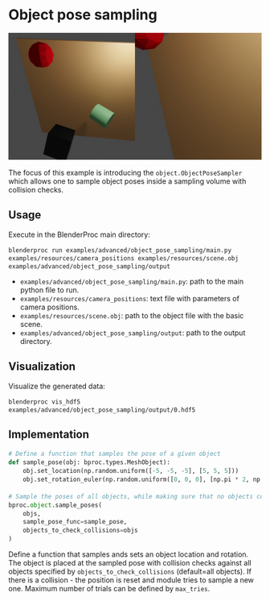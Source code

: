 # Object pose sampling

![](../../../images/object_pose_sampling_rendering.jpg)

The focus of this example is introducing the `object.ObjectPoseSampler` which allows one to sample object poses inside a sampling volume with collision checks.

## Usage

Execute in the BlenderProc main directory:

```
blenderproc run examples/advanced/object_pose_sampling/main.py examples/resources/camera_positions examples/resources/scene.obj examples/advanced/object_pose_sampling/output
``` 

* `examples/advanced/object_pose_sampling/main.py`: path to the main python file to run.
* `examples/resources/camera_positions`: text file with parameters of camera positions.
* `examples/resources/scene.obj`: path to the object file with the basic scene.
* `examples/advanced/object_pose_sampling/output`: path to the output directory.

## Visualization

Visualize the generated data:

```
blenderproc vis_hdf5 examples/advanced/object_pose_sampling/output/0.hdf5
```

## Implementation

```python
# Define a function that samples the pose of a given object
def sample_pose(obj: bproc.types.MeshObject):
    obj.set_location(np.random.uniform([-5, -5, -5], [5, 5, 5]))
    obj.set_rotation_euler(np.random.uniform([0, 0, 0], [np.pi * 2, np.pi * 2, np.pi * 2]))

# Sample the poses of all objects, while making sure that no objects collide with each other.
bproc.object.sample_poses(
    objs,
    sample_pose_func=sample_pose,
    objects_to_check_collisions=objs
)
```
Define a function that samples ands sets an object location and rotation. The object is placed at the sampled pose with collision checks against all objects specified by `objects_to_check_collisions` (default=all objects). If there is a collision - the position is reset and module tries to sample a new one. Maximum number of trials can be defined by `max_tries`.
